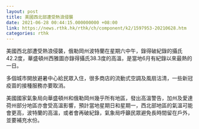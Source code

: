 ```yaml
---
layout: post
title: 美國西北部遭受熱浪侵襲
date: 2021-06-28 00:44:15.000000000 +08:00
link: https://news.rthk.hk/rthk/ch/component/k2/1597953-20210628.htm
categories: rthk
---
```


美國西北部遭受熱浪侵襲，俄勒岡州波特蘭在星期六中午，錄得破紀錄的攝氏42.2度，華盛頓州西雅圖亦錄得攝氏38.3度的高溫，是當地6月有紀錄以來最熱的一日。

多個城市開放避暑中心給民眾入住，很多商店的流動式空調及風扇沽清，一些新冠疫苗的接種服務亦要取消。

美國國家氣象局向華盛頓州和俄勒岡州幾乎所有地區，發出高溫警告，加州及愛達荷州部分地區亦會受高溫影響，預計當地星期日和星期一，西北部地區的氣溫可能會更高，波特蘭的高溫，或者會再破紀錄，氣象局呼籲民眾避免長時間留在戶外，並要補充水份。

